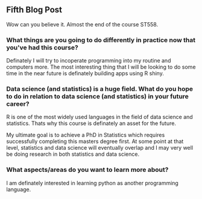 ## Fifth Blog Post

Wow can you believe it. Almost the end of the course ST558.

### What things are you going to do differently in practice now that you've had this course?

Definately I will try to incoperate programming into my routine and computers more. The most interesting thing that I will be looking to do some time in the near future is definately building apps using R shiny. 

### Data science (and statistics) is a huge field. What do you hope to do in relation to data science (and statistics) in your future career?

R is one of the most widely used languages in the field of data science and statistics. Thats why this course is definately an asset for the future.

My ultimate goal is to achieve a PhD in Statistics which requires successfully completing this masters degree first. At some point at that level, statistics and data science will eventually overlap and I may very well be doing research in both statistics and data science.

### What aspects/areas do you want to learn more about? 

I am definately interested in learning python as another programming language. 
